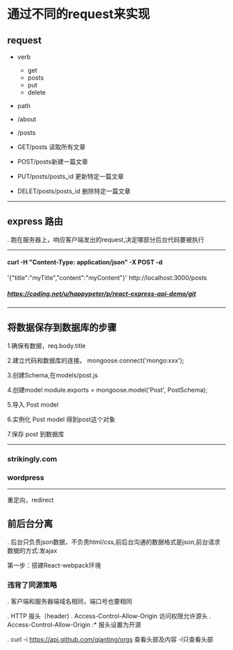# 通过不同的request来实现

## request

- verb

  - get
  - posts
  - put
  - delete

- path

 - /about
 - /posts


- GET/posts 读取所有文章

- POST/posts新建一篇文章

- PUT/posts/posts_id 更新特定一篇文章

- DELET/posts/posts_id 删除特定一篇文章

---

## express 路由
. 跑在服务器上，响应客户端发出的request,决定哪部分后台代码要被执行

---

####    curl -H "Content-Type: application/json" -X POST -d
'{"title":"myTitle","content":"myContent"}' http://localhost:3000/posts

#####  https://coding.net/u/happypeter/p/react-express-api-demo/git

---
## 将数据保存到数据库的步骤

1.确保有数据，req.body.title

2.建立代码和数据库的连接。
  mongoose.connect('mongo:xxx');

3.创建Schema,在models/post.js

4.创建model module.exports = mongoose.model('Post', PostSchema);

5.导入 Post model

6.实例化 Post model 得到post这个对象

7.保存 post 到数据库

---

### strikingly.com
### wordpress
---
重定向，redirect

## 前后台分离

. 后台只负责json数据，不负责html/css,前后台沟通的数据格式是json,前台请求数据的方式:发ajax

第一步：搭建React-webpack环境

### 违背了同源策略
. 客户端和服务器端域名相同，端口号也要相同

. HTTP 报头（header)
. Access-Control-Allow-Origin
访问权限允许源头
. Access-Control-Allow-Origin :*
报头设置为开源

. curl -i https://api.github.com/qianting/orgs
查看头部及内容
 -I只查看头部

